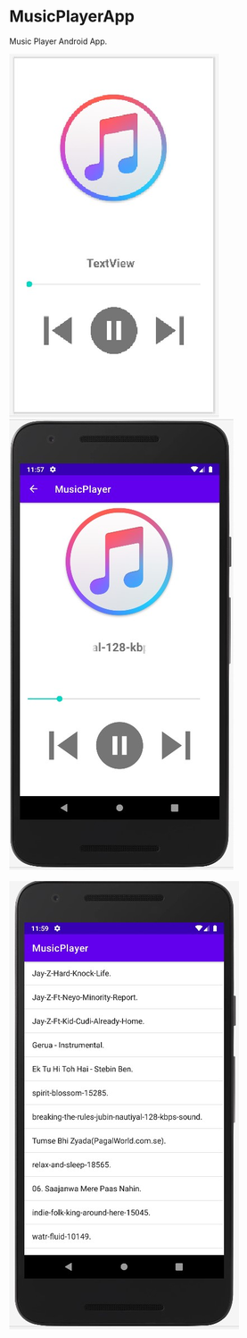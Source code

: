 # MusicPlayerApp
Music Player Android App. 


![MusicPlayerDesign](https://github.com/Saurabh-pec/MusicPlayerApp/blob/main/music%20player%20design.jpg)<br>
![MusicPlayerApp](https://github.com/Saurabh-pec/MusicPlayerApp/blob/main/MusicPlayerApp.jpg)<br><br>
![SongsList](https://github.com/Saurabh-pec/MusicPlayerApp/blob/main/Songs_List.jpg)
